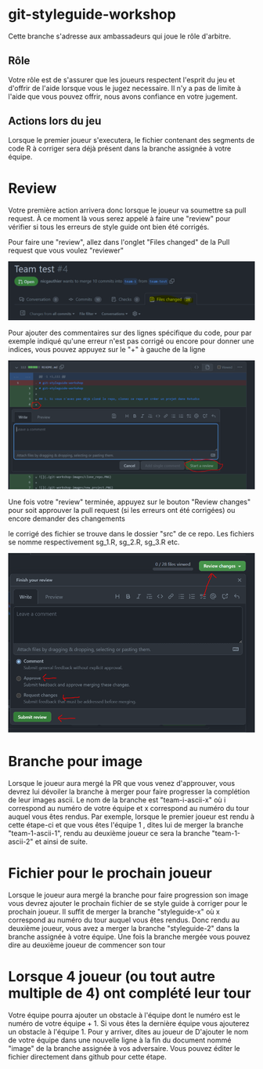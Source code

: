 # git-styleguide-workshop

Cette branche s'adresse aux ambassadeurs qui joue le rôle d'arbitre.


## Rôle

Votre rôle est de s'assurer que les joueurs respectent l'esprit du jeu et d'offrir de l'aide lorsque vous le jugez necessaire. Il n'y a pas de limite à l'aide que vous pouvez offrir, nous avons confiance en votre jugement.

## Actions lors du jeu

Lorsque le premier joueur s'executera, le fichier contenant des segments de code R à corriger sera déjà présent dans la branche assignée à votre équipe.

# Review 

Votre première action arrivera donc lorsque le joueur va soumettre sa pull request. À ce moment là vous serez appelé à faire une "review" pour vérifier si tous les erreurs de style guide ont bien été corrigés.

Pour faire une "review", allez dans l'onglet "Files changed" de la Pull request que vous voulez "reviewer"

![](./git-workshop-images/files_changed.PNG)

Pour ajouter des commentaires sur des lignes spécifique du code, pour par exemple indiqué qu'une erreur n'est pas corrigé ou encore pour donner une indices, vous pouvez appuyez sur le "+" à gauche de la ligne

![](./git-workshop-images/add_comment.PNG)

Une fois votre "review" terminée, appuyez sur le bouton "Review changes" pour soit approuver la pull request (si les erreurs ont été corrigées) ou encore demander des changements

le corrigé des fichier se trouve dans le dossier "src" de ce repo. Les fichiers se nomme respectivement sg_1.R, sg_2.R, sg_3.R etc.


![](./git-workshop-images/submit_review.PNG)

# Branche pour image

Lorsque le joueur aura mergé la PR que vous venez d'approuver, vous devrez lui dévoiler la branche à merger pour faire progresser la complétion de leur images ascii. Le nom de la branche est "team-i-ascii-x" où i correspond au numéro de votre équipe et x correspond au numéro du tour auquel vous êtes rendus. Par exemple, lorsque le premier joueur est rendu à cette étape-ci et que vous êtes l'équipe 1 , dites lui de merger la branche "team-1-ascii-1", rendu au deuxième joueur ce sera la branche "team-1-ascii-2" et ainsi de suite.   

# Fichier pour le prochain joueur

Lorsque le joueur aura mergé la branche pour faire progression son image vous devrez ajouter le prochain fichier de se style guide à corriger pour le prochain joueur. Il suffit de merger la branche "styleguide-x" où x correspond au numéro du tour auquel vous êtes rendus. Donc rendu au deuxième joueur, vous avez a merger la branche "styleguide-2" dans la branche assignée à votre équipe. Une fois la branche mergée vous pouvez dire au deuxième joueur de commencer son tour

# Lorsque 4 joueur (ou tout autre multiple de 4) ont complété leur tour

Votre équipe pourra ajouter un obstacle à l'équipe dont le numéro est le numéro de votre équipe + 1. Si vous êtes la dernière équipe vous ajouterez un obstacle à l'équipe 1. Pour y arriver, dites au joueur de D'ajouter le nom de votre équipe dans une nouvelle ligne à la fin du document nommé "image" de la branche assignée à vos adversaire. Vous pouvez éditer le fichier directement dans github pour cette étape.


